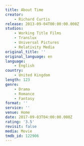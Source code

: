 ```yaml
---
title: About Time
creator:
    - Richard Curtis
release: 2013-09-04T00:00:00.000Z
studios:
    - Working Title Films
    - Translux
    - Universal Pictures
    - Relativity Media
original_title: ''
original_language: en
language:
    - English
country:
    - United Kingdom
length: 123
genre:
    - Drama
    - Romance
    - Fantasy
format: ''
service: ''
venue: Home
date: 2017-09-03T04:00:00.000Z
rating: '3.5'
revisit: false
media: Movie
tmdb_id: 122906
---
```



